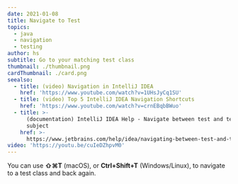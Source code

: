 ```yaml
---
date: 2021-01-08
title: Navigate to Test
topics:
  - java
  - navigation
  - testing
author: hs
subtitle: Go to your matching test class
thumbnail: ./thumbnail.png
cardThumbnail: ./card.png
seealso:
  - title: (video) Navigation in IntelliJ IDEA
    href: 'https://www.youtube.com/watch?v=1UHsJyCq1SU'
  - title: (video) Top 5 IntelliJ IDEA Navigation Shortcuts
    href: 'https://www.youtube.com/watch?v=crnEBqbBWuo'
  - title: >-
      (documentation) IntelliJ IDEA Help - Navigate between test and test
      subject
    href: >-
      https://www.jetbrains.com/help/idea/navigating-between-test-and-test-subject.html
video: 'https://youtu.be/cuIeDZhpvM0'
---
```

You can use **⇧⌘T** (macOS), or **Ctrl+Shift+T** (Windows/Linux), to navigate to a test class and back again.
